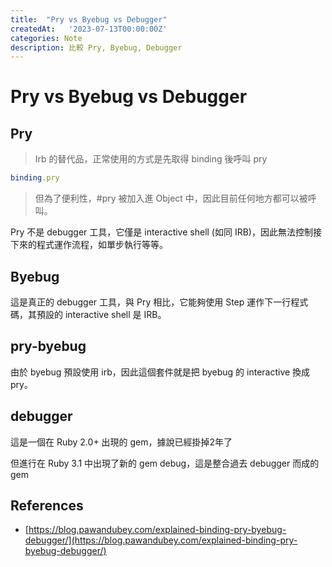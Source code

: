 ```yaml
---
title:  "Pry vs Byebug vs Debugger"
createdAt:   '2023-07-13T00:00:00Z'
categories: Note
description: 比較 Pry, Byebug, Debugger
---
```


# Pry vs Byebug vs Debugger

## Pry

> Irb 的替代品，正常使用的方式是先取得 binding 後呼叫 pry
>

```ruby
binding.pry
```

> 但為了便利性，#pry 被加入進 Object 中，因此目前任何地方都可以被呼叫。
>

 Pry 不是 debugger 工具，它僅是 interactive shell (如同 IRB)，因此無法控制接下來的程式運作流程，如單步執行等等。

## Byebug

這是真正的 debugger 工具，與 Pry 相比，它能夠使用 Step 運作下一行程式碼，其預設的 interactive shell 是 IRB。

## ****pry-byebug****

由於 byebug 預設使用 irb，因此這個套件就是把 byebug 的 interactive 換成 pry。

## debugger

這是一個在 Ruby 2.0+ 出現的 gem，據說已經掛掉2年了

但進行在 Ruby 3.1 中出現了新的 gem debug，這是整合過去 debugger 而成的 gem

## References
- [https://blog.pawandubey.com/explained-binding-pry-byebug-debugger/](https://blog.pawandubey.com/explained-binding-pry-byebug-debugger/)
